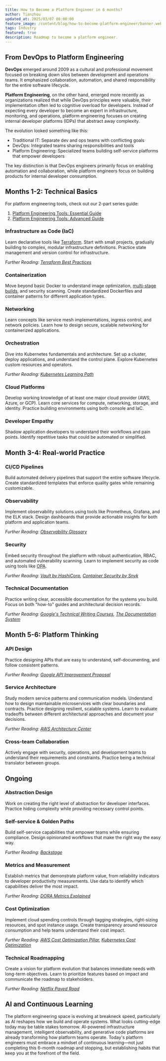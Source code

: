 ```yaml
---
title: How to Become a Platform Engineer in 6 months?
author: Tianzhou
updated_at: 2025/03/07 08:00:00
feature_image: /content/blog/how-to-become-platform-engineer/banner.webp
tags: Industry
featured: true
description: Roadmap to become a platform engineer.
---
```


## From DevOps to Platform Engineering

**DevOps** emerged around 2009 as a cultural and professional movement focused on breaking down silos between development and operations teams. It emphasized collaboration, automation, and shared responsibility for the entire software lifecycle.

**Platform Engineering**, on the other hand, emerged more recently as organizations realized that while DevOps principles were valuable, their implementation often led to cognitive overload for developers. Instead of expecting every developer to become an expert in infrastructure, monitoring, and operations, platform engineering focuses on creating internal developer platforms (IDPs) that abstract away complexity.

The evolution looked something like this:

- Traditional IT: Separate dev and ops teams with conflicting goals
- DevOps: Integrated teams sharing responsibilities and tools
- Platform Engineering: Specialized teams building self-service platforms that empower developers

The key distinction is that DevOps engineers primarily focus on enabling automation and collaboration, while platform engineers focus on building products for internal developer consumption.

## Months 1-2: Technical Basics

<HintBlock type="info">

For platform engineering tools, check out our 2-part series guide:

1. [Platform Engineering Tools: Essential Guide](/blog/platform-engineering-tools-essential-guide/)
1. [Platform Engineering Tools: Advanced Guide](/blog/platform-engineering-tools-advanced-guide/)

</HintBlock>

### Infrastructure as Code (IaC)

Learn declarative tools like [Terraform](https://www.terraform.io/). Start with small projects, gradually building to complex, modular infrastructure definitions. Practice state management and version control for infrastructure.

_Further Reading: [Terraform Best Practices](https://www.terraform-best-practices.com/)_

### Containerization

Move beyond basic Docker to understand image optimization, [multi-stage builds](https://docs.docker.com/build/building/multi-stage/), and security scanning. Create standardized Dockerfiles and container patterns for different application types.

### Networking

Learn concepts like service mesh implementations, ingress control, and network policies. Learn how to design secure, scalable networking for containerized applications.

### Orchestration

Dive into Kubernetes fundamentals and architecture. Set up a cluster, deploy applications, and understand the control plane. Explore Kubernetes custom resources and operators.

_Further Reading: [Kubernetes Learning Path](https://kubernetes.io/docs/tutorials/kubernetes-basics/)_

### Cloud Platforms

Develop working knowledge of at least one major cloud provider (AWS, Azure, or GCP). Learn core services for compute, networking, storage, and identity. Practice building environments using both console and IaC.

### Developer Empathy

Shadow application developers to understand their workflows and pain points. Identify repetitive tasks that could be automated or simplified.

## Month 3-4: Real-world Practice

### CI/CD Pipelines

Build automated delivery pipelines that support the entire software lifecycle. Create standardized templates that enforce quality gates while remaining customizable.

### Observability

Implement observability solutions using tools like Prometheus, Grafana, and the ELK stack. Design dashboards that provide actionable insights for both platform and application teams.

_Further Reading: [Observability Glossary](https://www.honeycomb.io/getting-started/observability-glossary)_

### Security

Embed security throughout the platform with robust authentication, RBAC, and automated vulnerability scanning. Learn to implement security as code using tools like [OPA](https://www.openpolicyagent.org/).

_Further Reading: [Vault by HashiCorp](https://developer.hashicorp.com/vault/tutorials), [Container Security by Snyk](https://snyk.io/learn/container-security/)_

### Technical Documentation

Practice writing clear, accessible documentation for the systems you build. Focus on both "how-to" guides and architectural decision records.

_Further Reading: [Google's Technical Writing Courses](https://developers.google.com/tech-writing), [The Documentation System](https://docs.divio.com/documentation-system/)_

## Month 5-6: Platform Thinking

### API Design

Practice designing APIs that are easy to understand, self-documenting, and follow consistent patterns.

_Further Reading: [Google API Improvement Proposal](https://google.aip.dev/1)_

### Service Architecture

Study modern service patterns and communication models. Understand how to design maintainable microservices with clear boundaries and contracts. Practice designing resilient, scalable systems. Learn to evaluate tradeoffs between different architectural approaches and document your decisions.

_Further Reading: [AWS Architecture Center](https://aws.amazon.com/architecture/)_

### Cross-team Collaboration

Actively engage with security, operations, and development teams to understand their requirements and constraints. Practice being a technical translator between groups.

## Ongoing

### Abstraction Design

Work on creating the right level of abstraction for developer interfaces. Practice hiding complexity while providing necessary control points.

### Self-service & Golden Paths

Build self-service capabilities that empower teams while ensuring compliance. Design opinionated workflows that make the right way the easy way.

_Further Reading: [Backstage](https://backstage.io/docs/overview/what-is-backstage/)_

### Metrics and Measurement

Establish metrics that demonstrate platform value, from reliability indicators to developer productivity measurements. Use data to identify which capabilities deliver the most impact.

_Further Reading: [DORA Metrics Explained](https://cloud.google.com/blog/products/devops-sre/using-the-four-keys-to-measure-your-devops-performance)_

### Cost Optimization

Implement cloud spending controls through tagging strategies, right-sizing resources, and spot instance usage. Create transparency around resource consumption and help teams understand their cost impact.

_Further Reading: [AWS Cost Optimization Pillar](https://docs.aws.amazon.com/wellarchitected/latest/cost-optimization-pillar/welcome.html), [Kubernetes Cost Optimization](https://www.kubecost.com/kubernetes-cost-optimization/)_

### Technical Roadmapping

Create a vision for platform evolution that balances immediate needs with long-term objectives. Learn to prioritize features based on impact and communicate the roadmap to stakeholders.

_Further Reading: [Netflix Paved Road](https://netflixtechblog.com/full-cycle-developers-at-netflix-a08c31f83249)_

## AI and Continuous Learning

The platform engineering space is evolving at breakneck speed, particularly as AI reshapes how we build and operate systems. What looks cutting-edge today may be table stakes tomorrow. AI-powered infrastructure management, intelligent observability, and generative code platforms are already transforming how platform teams operate. Today's platform engineers must embrace a mindset of continuous learning—not just completing this 6-month roadmap and stopping, but establishing habits that keep you at the forefront of the field.
